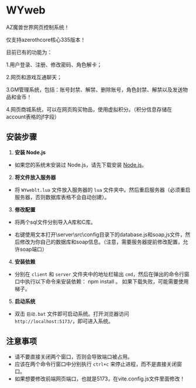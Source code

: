 # WYweb
AZ魔兽世界网页控制系统！

仅支持azerothcore核心335版本！

目前已有的功能为：

1.用户登录、注册、修改密码、角色解卡；

2.网页和游戏互通聊天；

3.GM管理系统，包括：账号封禁、解禁、删除账号，角色封禁、解禁以及发送物品和金币！

4.网页商城系统，可以在网页购买物品，使用虚拟积分。（积分信息存储在account表格的jf字段）

## 安装步骤

1. **安装 Node.js**  
- 如果您的系统未安装过 Node.js，请先下载安装 [Node.js](https://nodejs.org/)。

2. **将文件放入服务器**  
- 将 `WYweblt.lua` 文件放入服务器的 `lua` 文件夹中。然后重启服务器（必须重启服务器，否则数据库表格不会自动创建）。

3. **修改配置**  

- 将两个sql文件分别导入A库和C库。

- 右键使用文本打开\server\src\config目录下的database.js和soap,js文件，然后修改为你自己的数据库和soap信息。（注意，需要服务器提前修改配置，允许soap端口）

4. **安装依赖**  
- 分别在 `client` 和 `server` 文件夹中的地址栏输出 `cmd`，然后在弹出的命令行窗口中执行以下命令来安装依赖：  npm install 。 如果下载失败，可能需要使用梯子。

5. **启动系统**  
- 双击 `启动.bat` 文件即可启动系统。打开浏览器访问 `http://localhost:5173/`，即可进入系统。

## 注意事项

- 请不要直接关闭两个窗口，否则会导致端口被占用。
- 应该在两个命令行窗口中分别执行 `ctrl+c` 来停止进程，而不是直接关闭窗口。
- 如果想要修改前端网页端口，也就是5173，在vite.config.js文件里面修改！

